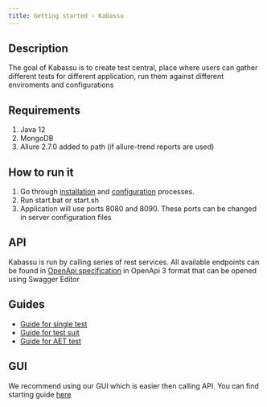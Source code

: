 ```yaml
---
title: Getting started - Kabassu
---
```


## Description
The goal of Kabassu is to create test central, place where users can gather different tests for different application, run them against different enviroments and configurations

## Requirements

1. Java 12
2. MongoDB
3. Allure 2.7.0 added to path (if allure-trend reports are used)

## How to run it

1. Go through [installation](/docs/installation) and [configuration](/docs/configuration/configuration) processes. 
2. Run start.bat or start.sh
3. Application will use ports 8080 and 8090. These ports can be changed in server configuration files

## API

Kabassu is run by calling series of rest services. All available endpoints can be found in [OpenApi specification](https://github.com/Kabassu/kabassu/tree/master/configuration/openapi/kabassu_api.yaml) in OpenApi 3 format that can be opened using Swagger Editor   

## Guides

- [Guide for single test](/docs/guide/singletest) 
- [Guide for test suit](/docs/guide/testsuite)   
- [Guide for AET test](/docs/guide/aettest)

## GUI

We recommend using our GUI which is easier then calling API. You can find starting guide [here](/docs-gui/getting-started) 